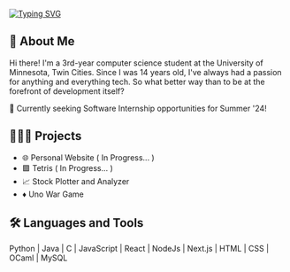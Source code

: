 [![Typing SVG](https://readme-typing-svg.demolab.com?font=Fira+Code&size=25&duration=6000&pause=800&random=false&width=435&lines=%E2%AD%90+Hi+I'm+My+My+;%F0%9F%92%BB+Computer+Science+'25+;%F0%9F%92%A1+Aspiring+Software+Engineer+)](https://git.io/typing-svg)
## 🧸 About Me
Hi there! I'm a 3rd-year computer science student at the University of Minnesota, Twin Cities. Since I was 14 years old, I've always had a passion for anything and everything tech. So what better way than to be at the forefront of development itself?

💼 Currently seeking Software Internship opportunities for Summer '24!


## 👩🏻‍💻 Projects
- 🌐 Personal Website ( In Progress... )
- 🟪 Tetris ( In Progress... )
- 📈 Stock Plotter and Analyzer
- ♦️ Uno War Game

## 🛠️ Languages and Tools
Python | Java | C | JavaScript | React | NodeJs | Next.js | HTML | CSS | OCaml | MySQL
